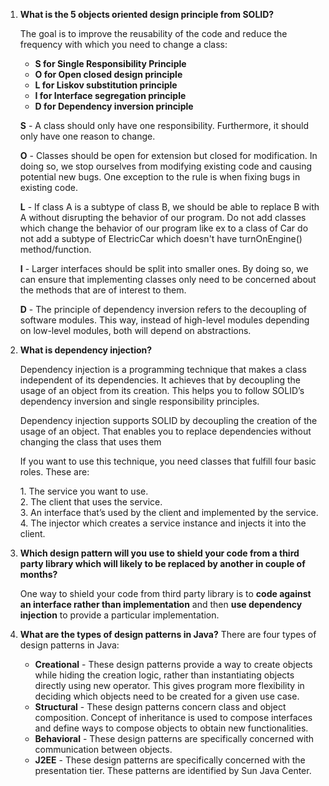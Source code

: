 1. **What is the 5 objects oriented design principle from SOLID?**

    The goal is to improve the reusability of the code and reduce the frequency with which you need to change a class:
    - **S for Single Responsibility Principle**
    - **O for Open closed design principle**
    - **L for Liskov substitution principle**
    - **I for Interface segregation principle**
    - **D for Dependency inversion principle**

    **S** -  A class should only have one responsibility. Furthermore, it should only have one reason to change.

    **O** -  Classes should be open for extension but closed for modification. In doing so, we stop ourselves from modifying existing code and causing potential new bugs. One exception to the rule is when fixing bugs in existing code.
  
    **L** - If class A is a subtype of class B, we should be able to replace B with A without disrupting the behavior of our program. Do not add classes which change the behavior of our program like ex to a class of Car do not add a subtype of ElectricCar which doesn't have turnOnEngine() method/function.
  
    **I** - Larger interfaces should be split into smaller ones. By doing so, we can ensure that implementing classes only need to be concerned about the methods that are of interest to them.
  
    **D** - The principle of dependency inversion refers to the decoupling of software modules. This way, instead of high-level modules depending on low-level modules, both will depend on abstractions.

2. **What is dependency injection?**
   
    Dependency injection is a programming technique that makes a class independent of its dependencies. It achieves that by decoupling the usage of an object from its creation. This helps you to follow SOLID’s dependency inversion and single responsibility principles.

    Dependency injection supports SOLID by decoupling the creation of the usage of an object. That enables you to replace dependencies without changing the class that uses them

    If you want to use this technique, you need classes that fulfill four basic roles. These are:

    1\. The service you want to use.  
    2\. The client that uses the service.  
    3\. An interface that’s used by the client and implemented by the service.  
    4\. The injector which creates a service instance and injects it into the client.  


3. **Which design pattern will you use to shield your code from a third party library which will likely to be replaced by another in couple of months?**
   
    One way to shield your code from third party library is to **code against an interface rather than implementation** and then **use dependency injection** to provide a particular implementation.


4. **What are the types of design patterns in Java?**
    There are four types of design patterns in Java:
    - **Creational** - These design patterns provide a way to create objects while hiding the creation logic, rather than instantiating objects directly using new operator. This gives program more flexibility in deciding which objects need to be created for a given use case.  
    - **Structural** - These design patterns concern class and object composition. Concept of inheritance is used to compose interfaces and define ways to compose objects to obtain new functionalities.  
    - **Behavioral** - These design patterns are specifically concerned with communication between objects.  
    - **J2EE** - These design patterns are specifically concerned with the presentation tier. These patterns are identified by Sun Java Center.  
